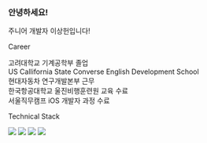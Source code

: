 ### 안녕하세요!
주니어 개발자 이상헌입니다! 



Career   
   
   
고려대학교 기계공학부 졸업   
US Callifornia State Converse English Development School   
현대자동차 연구개발본부 근무   
한국항공대학교 울진비행훈련원 교육 수료   
서울직무캠프 iOS 개발자 과정 수료   




Technical Stack      
   
   
<img src="https://img.shields.io/badge/iOS-3DDC84?style=flat-square&logo=APPLE&logoColor=white"/> <img src="https://img.shields.io/badge/Swift-blue"/> <img src="https://img.shields.io/badge/Node.js-brown"/> <img src="https://img.shields.io/badge/GitHub-black"/>


<!--
**Aaron-sangheonlee/Aaron-sangheonlee** is a ✨ _special_ ✨ repository because its `README.md` (this file) appears on your GitHub profile.

Here are some ideas to get you started:

- 🔭 I’m currently working on ...
- 🌱 I’m currently learning ...
- 👯 I’m looking to collaborate on ...
- 🤔 I’m looking for help with ...
- 💬 Ask me about ...
- 📫 How to reach me: ...
- 😄 Pronouns: ...
- ⚡ Fun fact: ...
-->
